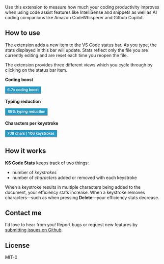 Use this extension to measure how much your coding productivity improves when using code assist features like IntelliSense and snippets as well as AI coding companions like Amazon CodeWhisperer and Github Copilot.

## How to use

The extension adds a new item to the VS Code status bar. As you type, the stats displayed in this bar will update. Stats reflect only the file you are currently editing and are reset each time you reopen the file.

The extension provides three different views which you cycle through by clicking on the status bar item.

**Coding boost**

![6.7x coding boost](./doc-images/coding-boost.png)

**Typing reduction**

![85% typing reduction](./doc-images/typing-reduction.png)

**Characters per keystroke**

![709 chara | 106 keystrokes](./doc-images/chars-per-key.png)

## How it works

**KS Code Stats** keeps track of two things:

- number of _keystrokes_
- number of _characters_ added or removed with each keystroke

When a keystroke results in multiple characters being added to the document, your efficiency stats increase. When a keystroke removes characters—such as when pressing **Delete**—your efficiency stats decrease.

## Contact me

I'd love to hear from you! Report bugs or request new features by [submitting issues on Github](https://github.com/Krxtopher/vscode-ks-coding-stats/issues).

## License

MIT-0
